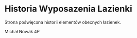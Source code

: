 # Historia Wyposazenia Lazienki
Strona poświęcona historii elementów obecnych łazienek. 


Michał Nowak 4P
